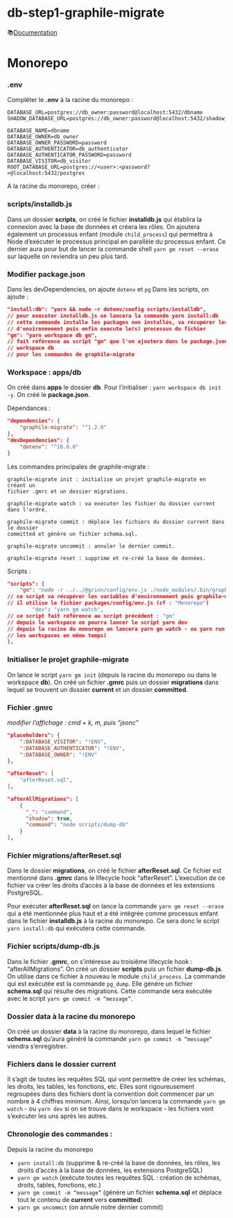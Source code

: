 # db-step1-graphile-migrate

📚[Documentation](https://github.com/graphile/migrate)

# Monorepo

### .env

Compléter le **.env** à la racine du monorepo :

```
DATABASE_URL=postgres://db_owner:password@localhost:5432/dbname
SHADOW_DATABASE_URL=postgres://db_owner:password@localhost:5432/shadow_dbname

DATABASE_NAME=dbname
DATABASE_OWNER=db_owner
DATABASE_OWNER_PASSWORD=password
DATABASE_AUTHENTICATOR=db_authenticator
DATABASE_AUTHENTICATOR_PASSWORD=password
DATABASE_VISITOR=db_visitor
ROOT_DATABASE_URL=postgres://<user>:<password?>@localhost:5432/postgres
```

A la racine du monorepo, créer :

### scripts/installdb.js

Dans un dossier **scripts**, on créé le fichier **installdb.js** qui établira la connexion avec la base de données et créera les rôles.
On ajoutera également un processus enfant (module `child_process`) qui permettra à Node d’exécuter le processus principal en parallèle du processus enfant. Ce dernier aura pour but de lancer la commande shell `yarn gm reset --erase` sur laquelle on reviendra un peu plus tard.

### Modifier package.json

Dans les devDependencies, on ajoute `dotenv` et `pg`
Dans les scripts, on ajoute :

```json
"install:db": "yarn && node -r dotenv/config scripts/installdb",
// pour executer installdb.js on lancera la commande yarn install:db
// cette commande installe les packages non installés, va récupérer les variables
// d'environnement puis enfin execute le(s) processus du fichier
"gm": "yarn workspace db gm",
// fait référence au script "gm" que l'on ajoutera dans le package.json du
// workspace db
// pour les commandes de graphile-migrate
```

### Workspace : apps/db

On créé dans **apps** le dossier **db**. Pour l’initialiser : `yarn workspace db init -y`. On créé le **package.json**.

Dépendances :

```json
"dependencies": {
    "graphile-migrate": "^1.2.0"
},
"devDependencies": {
    "dotenv": "^16.0.0"
}
```

Les commandes principales de graphile-migrate :

```
graphile-migrate init : initialise un projet graphile-migrate en créant un
fichier .gmrc et un dossier migrations.

graphile-migrate watch : va executer les fichier du dossier current dans l'ordre.

graphile-migrate commit : déplace les fichiers du dossier current dans le dossier
committed et génère un fichier schema.sql.

graphile-migrate uncommit : annuler le dernier commit.

graphile-migrate reset : supprime et re-créé la base de données.
```

Scripts :

```json
"scripts": {
    "gm": "node -r ../../@grinn/config/env.js ./node_modules/.bin/graphile-migrate",
// ce script va récupérer les variables d'environnement puis graphile-migrate
// il utilise le fichier packages/config/env.js (cf : "Monorepo")
		"dev": "yarn gm watch",
// ce script fait référence au script précédent : "gm"
// depuis le workspace on pourra lancer le script yarn dev
// depuis la racine du monorepo on lancera yarn gm watch - ou yarn run dev (tous
// les workspaces en même temps)
},
```

### Initialiser le projet graphile-migrate

On lance le script `yarn gm init` (depuis la racine du monorepo ou dans le workspace **db**). On créé un fichier **.gmrc** puis un dossier **migrations** dans lequel se trouvent un dossier **current** et un dossier **committed**.

### Fichier .gmrc

_modifier l’affichage : cmd + k, m, puis “jsonc”_

```json
"placeholders": {
    ":DATABASE_VISITOR": "!ENV",
    ":DATABASE_AUTHENTICATOR": "!ENV",
    ":DATABASE_OWNER": "!ENV"
},

"afterReset": [
    "afterReset.sql",
],

"afterAllMigrations": [
    {
      "_": "command",
      "shadow": true,
      "command": "node scripts/dump-db"
    }
],
```

### Fichier migrations/afterReset.sql

Dans le dossier **migrations**, on créé le fichier **afterReset.sql**. Ce fichier est mentionné dans **.gmrc** dans le lifecycle hook “afterReset”. L’execution de ce fichier va créer les droits d’accès à la base de données et les extensions PostgreSQL.

Pour exécuter **afterReset.sql** on lance la commande `yarn gm reset --erase` qui a été mentionnée plus haut et a été intégrée comme processus enfant dans le fichier **installdb.js** à la racine du monorepo. Ce sera donc le script `yarn install:db` qui exécutera cette commande.

### Fichier scripts/dump-db.js

Dans le fichier **.gmrc**, on s’intéresse au troisième lifecycle hook : “afterAllMigrations”. On créé un dossier **scripts** puis un fichier **dump-db.js**. On utilise dans ce fichier à nouveau le module `child_process`. La commande qui est exécutée est la commande `pg_dump`. Elle génère un fichier **schema.sql** qui résulte des migrations. Cette commande sera exécutée avec le script `yarn gm commit -m “message”`.

### Dossier data à la racine du monorepo

On créé un dossier **data** à la racine du monorepo, dans lequel le fichier **schema.sql** qu’aura généré la commande `yarn gm commit -m “message”` viendra s’enregistrer.

### Fichiers dans le dossier current

Il s’agit de toutes les requêtes SQL qui vont permettre de créer les schémas, les droits, les tables, les fonctions, etc. Elles sont rigoureusement regroupées dans des fichiers dont la convention doit commencer par un nombre à 4 chiffres minimum. Ainsi, lorsqu’on lancera la commande `yarn gm watch` - ou `yarn dev` si on se trouve dans le workspace - les fichiers vont s’exécuter les uns après les autres.

### Chronologie des commandes :

Depuis la racine du monorepo

- `yarn install:db` (supprime & re-créé la base de données, les rôles, les droits d’accès à la base de données, les extensions PostgreSQL)
- `yarn gm watch` (exécute toutes les requêtes SQL : création de schémas, droits, tables, fonctions, etc.)
- `yarn gm commit -m “message”` (génère un fichier **schema.sql** et déplace tout le contenu de **current** vers **committed**)
- `yarn gm uncommit` (on annule notre dernier commit)
